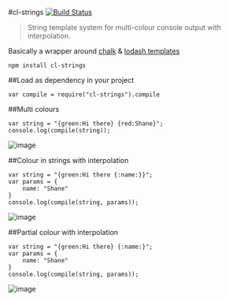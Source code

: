 #cl-strings [![Build Status](https://travis-ci.org/shakyShane/cl-strings.png?branch=master)](https://travis-ci.org/shakyShane/cl-strings)
> String template system for multi-colour console output with interpolation.

Basically a wrapper around [chalk](https://www.npmjs.org/package/chalk) & [lodash templates](http://lodash.com/docs#template)


```
npm install cl-strings
```

##Load as dependency in your project
```
var compile = require("cl-strings").compile
```

##Multi colours

```
var string = "{green:Hi there} {red:Shane}";
console.log(compile(string));
```
![image](http://www.websitesbyshane.co.uk/Screen%20Shot%202013-12-08%20at%2022.46.21-mBr1Sp9BxL.png)


##Colour in strings with interpolation

```
var string = "{green:Hi there {:name:}}";
var params = {
	name: "Shane"
}
console.log(compile(string, params));
```
![image](http://www.websitesbyshane.co.uk/Screen%20Shot%202013-12-08%20at%2022.55.40-JjjgYMPPdd.png)

##Partial colour with interpolation

```
var string = "{green:Hi there} {:name:}";
var params = {
	name: "Shane"
}
console.log(compile(string, params));
```
![image](http://www.websitesbyshane.co.uk/Screen%20Shot%202013-12-08%20at%2022.57.42-YsWL6eTzhA.png)
